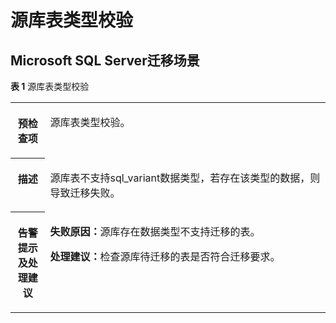 # 源库表类型校验<a name="drs_11_0116"></a>

## Microsoft SQL Server迁移场景<a name="section834844911539"></a>

**表 1**  源库表类型校验

<a name="table1286312219628"></a>
<table><tbody><tr id="row1333815319628"><th class="firstcol" valign="top" width="11%" id="mcps1.2.3.1.1"><p id="p16418526191940"><a name="p16418526191940"></a><a name="p16418526191940"></a><strong id="b13549013191940"><a name="b13549013191940"></a><a name="b13549013191940"></a>预检查项</strong></p>
</th>
<td class="cellrowborder" valign="top" width="89%" headers="mcps1.2.3.1.1 "><p id="p59157410191053"><a name="p59157410191053"></a><a name="p59157410191053"></a>源库表类型校验。</p>
</td>
</tr>
<tr id="row59198819628"><th class="firstcol" valign="top" width="11%" id="mcps1.2.3.2.1"><p id="p12227812191940"><a name="p12227812191940"></a><a name="p12227812191940"></a><strong id="b42941445191940"><a name="b42941445191940"></a><a name="b42941445191940"></a>描述</strong></p>
</th>
<td class="cellrowborder" valign="top" width="89%" headers="mcps1.2.3.2.1 "><p id="p2174934014558"><a name="p2174934014558"></a><a name="p2174934014558"></a>源库表不支持sql_variant数据类型，若存在该类型的数据，则导致迁移失败。</p>
</td>
</tr>
<tr id="row5971331319628"><th class="firstcol" valign="top" width="11%" id="mcps1.2.3.3.1"><p id="p31582987191940"><a name="p31582987191940"></a><a name="p31582987191940"></a><strong id="b15811431191940"><a name="b15811431191940"></a><a name="b15811431191940"></a>告警提示及<strong id="b117671048113514"><a name="b117671048113514"></a><a name="b117671048113514"></a>处理建议</strong></strong></p>
</th>
<td class="cellrowborder" valign="top" width="89%" headers="mcps1.2.3.3.1 "><p id="p5557311340"><a name="p5557311340"></a><a name="p5557311340"></a><strong id="b6504751646"><a name="b6504751646"></a><a name="b6504751646"></a>失败原因：</strong>源库存在数据类型不支持迁移的表。</p>
<p id="p12557811645"><a name="p12557811645"></a><a name="p12557811645"></a><strong id="b189511053220"><a name="b189511053220"></a><a name="b189511053220"></a>处理建议：</strong>检查源库待迁移的表是否符合迁移要求。</p>
</td>
</tr>
</tbody>
</table>

